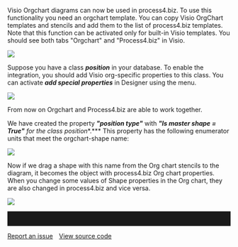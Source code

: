 Visio Orgchart diagrams can now be used in process4.biz. To use this
functionality you need an orgchart template. You can copy Visio OrgChart
templates and stencils and add them to the list of process4.biz
templates. Note that this function can be activated only for built-in
Visio templates. You should see both tabs "Orgchart" and "Process4.biz"
in Visio.

![](//images.ctfassets.net/utx1h0gfm1om/6rwaUIn4U8iqSYMieouykY/e75b5db4e1735eec9119bf71d0901102/328768.png)

Suppose you have a class ***position*** in your database. To enable the
integration, you should add Visio org-specific properties to this class.
You can activate ***add special properties*** in Designer using the
menu.

![](//images.ctfassets.net/utx1h0gfm1om/4jBvNee63C8IOi6MsOkguA/86dbc5484117731516ad8d91b8d33b2e/328770.png)

From now on Orgchart and Process4.biz are able to work together.

We have created the property ***"position type"*** with ***"Is master
shape = True"** for the class *position***.*** This property has the
following enumerator units that meet the orgchart-shape name:

![](//images.ctfassets.net/utx1h0gfm1om/2YlOzoxAYEQqKQoU8WKc60/1eb2eb65f050b5b36cbf1703111f72ae/328756.png)

Now if we drag a shape with this name from the Org chart stencils to the
diagram, it becomes the object with process4.biz Org chart properties.
When you change some values of Shape properties in the Org chart, they
are also changed in process4.biz and vice versa. 

![](//images.ctfassets.net/utx1h0gfm1om/7ln8VxEHYcmIKYCwgG2YWC/a796381c8a9aedffa553addd6d9a9d5a/328758.png)
<hr style="padding-top:2rem" />
<a href="https://github.com/process4/docs/issues" target="_blank" class="bgw btn btn-primary btn-lg shadow-sm">Report an issue</a>
<a href="https://github.com/process4/docs" target="_blank" class="bgw btn btn-primary btn-lg shadow-sm" style="margin-left:10px;">View source code</a>